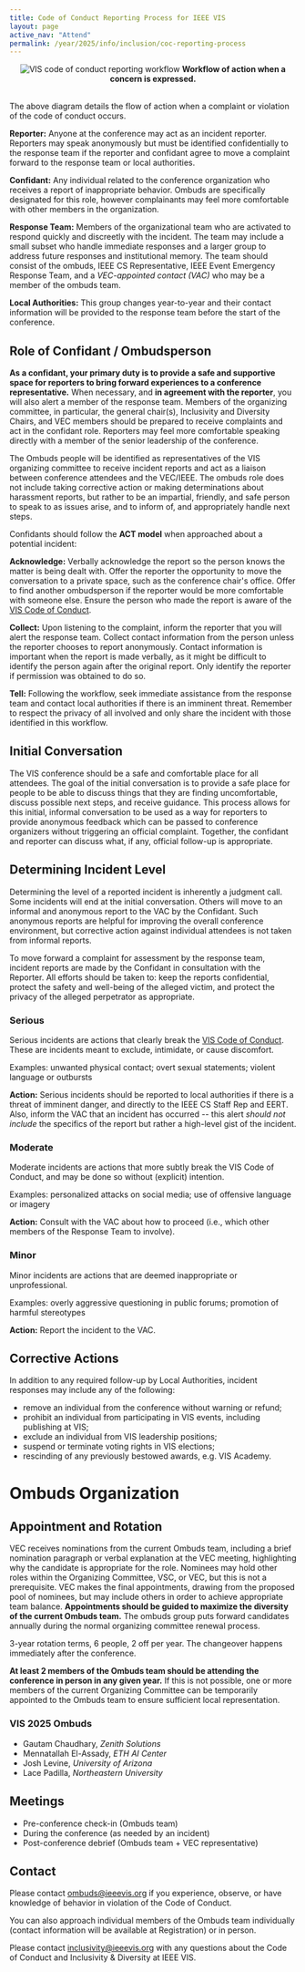 ```yaml
---
title: Code of Conduct Reporting Process for IEEE VIS
layout: page
active_nav: "Attend"
permalink: /year/2025/info/inclusion/coc-reporting-process
---
```


<center>
<img src="/year/2025/assets/coc-reporting-workflow.png" alt="VIS code of conduct reporting workflow"/>
<strong>Workflow of action when a concern is expressed.</strong>
</center>
<br/>

The above diagram details the flow of action when a complaint or violation of the code of conduct occurs. 

**Reporter:** Anyone at the conference may act as an incident reporter. Reporters may speak anonymously but must be identified confidentially to the response team if the reporter and confidant agree to move a complaint forward to the response team or local authorities. 

**Confidant:** Any individual related to the conference organization who receives a report of inappropriate behavior. Ombuds are specifically designated for this role, however complainants may feel more comfortable with other members in the organization.

**Response Team:** Members of the organizational team who are activated to respond quickly and discreetly with the incident. The team may include a small subset who handle immediate responses and a larger group to address future responses and institutional memory. The team should consist of the ombuds, IEEE CS Representative, IEEE Event Emergency Response Team, and a *VEC-appointed contact (VAC)* who may be a member of the ombuds team.

**Local Authorities:** This group changes year-to-year and their contact information will be provided to the response team before the start of the conference.

## Role of Confidant / Ombudsperson

**As a confidant, your primary duty is to provide a safe and supportive space for reporters to bring forward experiences to a conference representative.** When necessary, and **in agreement with the reporter**, you will also alert a member of the response team. Members of the organizing committee, in particular, the general chair(s), Inclusivity and Diversity Chairs, and VEC members should be prepared to receive complaints and act in the confidant role. Reporters may feel more comfortable speaking directly with a member of the senior leadership of the conference. 

The Ombuds people will be identified as representatives of the VIS organizing committee to receive incident reports and act as a liaison between conference attendees and the VEC/IEEE. The ombuds role does not include taking corrective action or making determinations about harassment reports, but rather to be an impartial, friendly, and safe person to speak to as issues arise, and to inform of, and appropriately handle next steps. 

Confidants should follow the **ACT model** when approached about a potential incident:

**Acknowledge:** Verbally acknowledge the report so the person knows the matter is being dealt with. Offer the reporter the opportunity to move the conversation to a private space, such as the conference chair's office. Offer to find another ombudsperson if the reporter would be more comfortable with someone else. Ensure the person who made the report is aware of the [VIS Code of Conduct](code-of-conduct).

**Collect:** Upon listening to the complaint, inform the reporter that you will alert the response team. Collect contact information from the person unless the reporter chooses to report anonymously. Contact information is important when the report is made verbally, as it might be difficult to identify the person again after the original report. Only identify the reporter if permission was obtained to do so.

**Tell:** Following the workflow, seek immediate assistance from the response team and contact local authorities if there is an imminent threat. Remember to respect the privacy of all involved and only share the incident with those identified in this workflow.


## Initial Conversation

The VIS conference should be a safe and comfortable place for all attendees. The goal of the initial conversation is to provide a safe place for people to be able to discuss things that they are finding uncomfortable, discuss possible next steps, and receive guidance. This process allows for this initial, informal conversation to be used as a way for reporters to provide anonymous feedback which can be passed to conference organizers without triggering an official complaint. Together, the confidant and reporter can discuss what, if any, official follow-up is appropriate.


## Determining Incident Level

Determining the level of a reported incident is inherently a judgment call. Some incidents will end at the initial conversation. Others will move to an informal and anonymous report to the VAC by the Confidant. Such anonymous reports are helpful for improving the overall conference environment, but corrective action against individual attendees is not taken from informal reports. 

To move forward a complaint for assessment by the response team, incident reports are made by the Confidant in consultation with the Reporter. All efforts should be taken to: keep the reports confidential, protect the safety and well-being of the alleged victim, and protect the privacy of the alleged perpetrator as appropriate.

### Serious
Serious incidents are actions that clearly break the [VIS Code of Conduct](code-of-conduct). These are incidents meant to exclude, intimidate, or cause discomfort. 

Examples: unwanted physical contact; overt sexual statements; violent language or outbursts

**Action:** Serious incidents should be reported to local authorities if there is a threat of imminent danger, and directly to the IEEE CS Staff Rep and EERT. Also, inform the VAC that an incident has occurred -- this alert *should not include* the specifics of the report but rather a high-level gist of the incident.

### Moderate
Moderate incidents are actions that more subtly break the VIS Code of Conduct, and may be done so without (explicit) intention. 

Examples: personalized attacks on social media; use of offensive language or imagery

**Action:** Consult with the VAC about how to proceed (i.e., which other members of the Response Team to involve).

### Minor
Minor incidents are actions that are deemed inappropriate or unprofessional.

Examples: overly aggressive questioning in public forums; promotion of harmful stereotypes

**Action:** Report the incident to the VAC.


## Corrective Actions

In addition to any required follow-up by Local Authorities, incident responses may include any of the following:

* remove an individual from the conference without warning or refund;
* prohibit an individual from participating in VIS events, including publishing at VIS;
* exclude an individual from VIS leadership positions;
* suspend or terminate voting rights in VIS elections;
* rescinding of any previously bestowed awards, e.g. VIS Academy.


# Ombuds Organization

## Appointment and Rotation

VEC receives nominations from the current Ombuds team, including a brief nomination paragraph or verbal explanation at the VEC meeting, highlighting why the candidate is appropriate for the role. Nominees may hold other roles within the Organizing Committee, VSC, or VEC, but this is not a prerequisite. VEC makes the final appointments, drawing from the proposed pool of nominees, but may include others in order to achieve appropriate team balance. **Appointments should be guided to maximize the diversity of the current Ombuds team.** The ombuds group puts forward candidates annually during the normal organizing committee renewal process. 

3-year rotation terms, 6 people, 2 off per year. The changeover happens immediately after the conference.

**At least 2 members of the Ombuds team should be attending the conference in person in any given year.** If this is not possible, one or more members of the current Organizing Committee can be temporarily appointed to the Ombuds team to ensure sufficient local representation. 

### VIS 2025 Ombuds

* Gautam Chaudhary, *Zenith Solutions*
* Mennatallah El-Assady, *ETH AI Center*
* Josh Levine, *University of Arizona*
* Lace Padilla, *Northeastern University*

## Meetings

* Pre-conference check-in (Ombuds team)
* During the conference (as needed by an incident)
* Post-conference debrief (Ombuds team + VEC representative)


## Contact

Please contact [ombuds@ieeevis.org](mailto:ombuds@ieeevis.org) if you experience, observe, or have knowledge of behavior in violation of the Code of Conduct. 

You can also approach individual members of the Ombuds team individually (contact information will be available at Registration) or in person.

Please contact [inclusivity@ieeevis.org](mailto:inclusivity@ieeevis.org) with any questions about the Code of Conduct and Inclusivity & Diversity at IEEE VIS.


